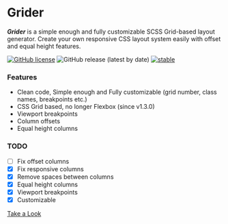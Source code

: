 # Grider
***Grider*** is a simple enough and fully customizable SCSS Grid-based layout generator. Create your own responsive CSS layout system easily with offset and equal height features.

[![GitHub license](https://img.shields.io/github/license/codeforms/Grider)](https://github.com/codeforms/Grider/blob/master/LICENSE)
![GitHub release (latest by date)](https://img.shields.io/github/v/release/codeforms/Grider)
[![stable](http://badges.github.io/stability-badges/dist/stable.svg)](https://github.com/codeforms/Grider/releases)

### Features
* Clean code, Simple enough and Fully customizable (grid number, class names, breakpoints etc.)
* CSS Grid based, no longer Flexbox (since v1.3.0)
* Viewport breakpoints
* Column offsets
* Equal height columns

### TODO
- [ ] Fix offset columns
- [x] Fix responsive columns
- [x] Remove spaces between columns
- [x] Equal height columns
- [x] Viewport breakpoints
- [x] Customizable

[Take a Look](https://codepen.io/underlinewords/pen/pogooob)
